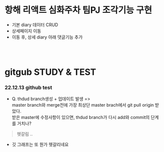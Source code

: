 # 항해 리액트 심화주차 팀PJ 조각기능 구현

- 기본 diary 데이터 CRUD
- 상세페이지 이동
- 이동 후, 상세 diary 아래 댓글기능 추가 
<br>
<br>

# gitgub STUDY & TEST

### 22.12.13 github test<br>

- Q. thdud branch생성 + 업데이트 발생 => <br>
master branch와 merge전에 가장 최상단 master brach에서 git pull origin 받았다.<br>
받은 master에 수정사항이 있으면, thdud branch가 다시 add와 commit의 단계를 거치나?<br>
> 헷갈림 .. 
- 깃 그래프는 또 뭔가 헷갈리네요 